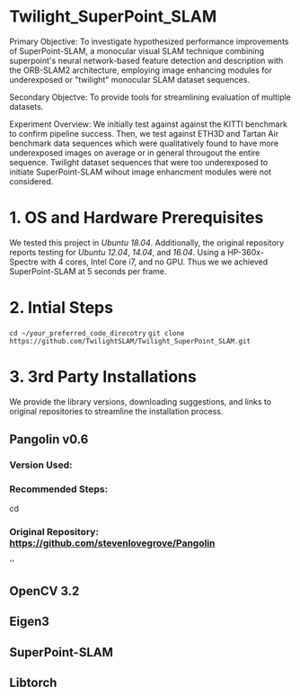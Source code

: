# Twilight_SuperPoint_SLAM
Primary Objective: To investigate hypothesized performance improvements of SuperPoint-SLAM, a monocular visual SLAM technique combining superpoint's neural network-based feature detection and description with the ORB-SLAM2 architecture, employing image enhancing modules for underexposed or "twilight" monocular SLAM dataset sequences. 

Secondary Objectve: To provide tools for streamlining evaluation of multiple datasets.

Experiment Overview: We initially test against against the KITTI benchmark to confirm pipeline success. Then, we test against ETH3D and Tartan Air benchmark data sequences which were qualitatively found to have more underexposed images on average or in general througout the entire sequence. Twilight dataset sequences that were too underexposed to initiate SuperPoint-SLAM wihout image enhancment modules were not considered.

# 1. OS and Hardware Prerequisites
We tested this project in *Ubuntu 18.04*. Additionally, the original repository reports testing for *Ubuntu 12.04*, *14.04*, and *16.04*. Using a HP-360x-Spectre with 4 cores, Intel Core i7, and no GPU. Thus we  we achieved SuperPoint-SLAM at 5 seconds per frame.

# 2. Intial Steps
`cd ~/your_preferred_code_direcotry`
`git clone https://github.com/TwilightSLAM/Twilight_SuperPoint_SLAM.git`

# 3. 3rd Party Installations
We provide the library versions, downloading suggestions, and links to original repositories to streamline the installation process.

## Pangolin v0.6
### Version Used:
### Recommended Steps:
cd 
### Original Repository: https://github.com/stevenlovegrove/Pangolin
''
## OpenCV 3.2

## Eigen3

## SuperPoint-SLAM

## Libtorch

